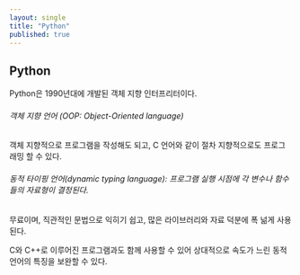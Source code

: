 ```yaml
---
layout: single
title: "Python"
published: true
---
```


## Python

Python은 1990년대에 개발된 객체 지향 인터프리터이다.
###### 객체 지향 언어 (OOP: Object-Oriented language)

객체 지향적으로 프로그램을 작성해도 되고, C 언어와 같이 절차 지향적으로도 프로그래밍 할 수 있다.
###### 동적 타이핑 언어(dynamic typing language): 프로그램 실행 시점에 각 변수나 함수들의 자료형이 결정된다.

무료이며, 직관적인 문법으로 익히기 쉽고, 많은 라이브러리와 자료 덕분에 폭 넒게 사용된다.

C와 C++로 이루어진 프로그램과도 함께 사용할 수 있어 상대적으로 속도가 느린 동적 언어의 특징을 보완할 수 있다.
